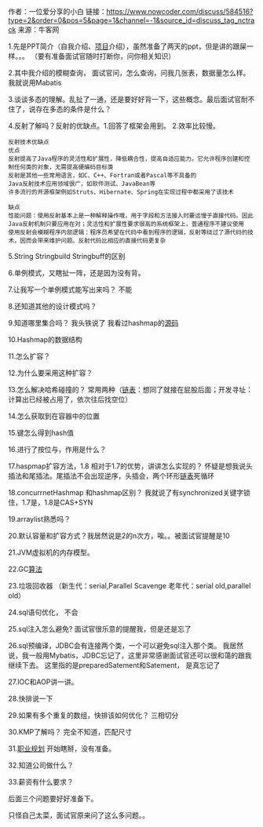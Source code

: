 作者：一位爱分享的小白
链接：https://www.nowcoder.com/discuss/584516?type=2&order=0&pos=5&page=1&channel=-1&source_id=discuss_tag_nctrack
来源：牛客网



1.先是PPT简介（自我介绍、[项目]()介绍），虽然准备了两天的ppt，但是讲的跟屎一样。。。 （要有准备面试官随时打断你，问你相关知识） 

  2.其中我介绍的模糊查询， 面试官问，怎么查询，问我几张表，数据量怎么样。我就说用Mabatis 

  3.谈谈多态的理解。乱扯了一通，还是要好好背一下，这些概念。最后面试官耐不住了，说存在多态的条件是什么？ 

  4.反射了解吗？反射的优缺点。1.回答了框架会用到。 2.效率比较慢。

```
反射技术优缺点
优点
反射提高了Java程序的灵活性和扩展性，降低耦合性，提高自适应能力。它允许程序创建和控制任何类的对象，无需提高硬编码目标类
反射是其他一些常用语言，如C、C++、Fortran或者Pascal等不具备的
Java反射技术应用领域很广，如软件测试、JavaBean等
许多流行的开源框架例如Struts、Hibernate、Spring在实现过程中都采用了该技术

缺点
性能问题：使用反射基本上是一种解释操作哦，用于字段和方法接入时要远慢于直接代码。因此Java反射机制只要应用在对；灵活性和扩展性要求很高的系统框架上，普通程序不建议使用
使用反射会模糊程序内部逻辑：程序员希望在代码中看到程序的逻辑，反射等绕过了源代码的技术，因而会带来维护问题。反射代码比相应的直接代码更复杂
```

  5.String Stringbuild Stringbuff的区别 

  6.单例模式，又瞎扯一阵，还是因为没有背。 

  7.让我写一个单例模式能写出来吗？ 不能 

  8.还知道其他的设计模式吗？ 

  9.知道哪里集合吗？ 我头铁说了 我看过hashmap的[源码]() 

  10.Hashmap的数据结构 

  11.怎么扩容？ 

  12.为什么要采用这种扩容？ 

  13.怎么解决哈希碰撞的？ 常用两种（[链表]()：想同了就接在屁股后面；开发寻址：计算出已经被占用了，依次往后找空位） 

  14.怎么获取到在容器中的位置 

  15.键怎么得到hash值 

  16.进行了按位与，作用是什么？ 

  17.haspmap扩容方法，1.8  相对于1.7的优势，讲讲怎么实现的？ 怀疑是想我说头插法和尾插法。尾插法不会出现逆序，头插会，两个环形[链表]()死循环 

  18.concurrnetHashmap 和hashmap区别？ 我就说了有synchronized关键字锁住，1.7是，1.8是CAS+SYN 

  19.arraylist熟悉吗？ 

  20.默认容量和扩容方式？我居然说是2的n次方，唉。。被面试官提醒是10 

  21.JVM虚拟机的内存模型。 

  22.GC[算法]() 

  23.垃圾回收器 （新生代：serial,Parallel Scavenge 老年代：serial old,parallel old） 

  24.sql语句优化， 不会 

  25.sql注入怎么避免? 面试官很乐意的提醒我，但是还是忘了 

  26.sql预编译，JDBC会有连接两个类，一个可以避免sql注入那个类。 我居然说，我一般用Mybatis，JDBC忘记了，这里非常感谢面试官还可以很和蔼的跟我继续下去。 这里指的是preparedSatement和Satement， 是真忘记了 

  27.IOC和AOP讲一讲。 

  28.快排说一下 

  29.如果有多个重复的数组，快排该如何优化？ 三相切分 

  30.KMP了解吗？ 完全不知道，匹配尺寸 

  31.[职业规划]() 开始瞎掰，没有准备。 

  32.知道公司做什么？ 

  33.薪资有什么要求？ 

  后面三个问题要好好准备下。 

  只怪自己太菜，面试官原来问了这么多问题。。